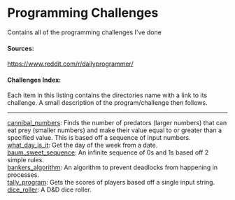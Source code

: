 # Programming Challenges
Contains all of the programming challenges I've done

#### Sources:
https://www.reddit.com/r/dailyprogrammer/

#### Challenges Index:
Each item in this listing contains the directories name with a link to its challenge. A small description of the program/challenge then follows.

---

[cannibal_numbers](https://www.reddit.com/r/dailyprogrammer/comments/76qk58/20171016_challenge_336_easy_cannibal_numbers/): Finds the number of predators (larger numbers) that can eat prey (smaller numbers) and make their value equal to or greater than a specified value. This is based off a sequence of input numbers.  
[what_day_is_it](https://www.reddit.com/r/dailyprogrammer/comments/79npf9/20171030_challenge_338_easy_what_day_was_it_again/): Get the day of the week from a date.   
[baum_sweet_sequence](https://www.reddit.com/r/dailyprogrammer/comments/7j33iv/20171211_challenge_344_easy_baumsweet_sequence/): An infinite sequence of 0s and 1s based off 2 simple rules.  
[bankers_algorithm](https://www.reddit.com/r/dailyprogrammer/comments/7jkfu5/20171213_challenge_344_intermediate_bankers/): An algorithm to prevent deadlocks from happening in processes.  
[tally_program](https://www.reddit.com/r/dailyprogrammer/comments/8jcffg/20180514_challenge_361_easy_tally_program/): Gets the scores of players based off a single input string.  
[dice_roller](https://old.reddit.com/r/dailyprogrammer/comments/8s0cy1/20180618_challenge_364_easy_create_a_dice_roller/): A D&D dice roller.  
